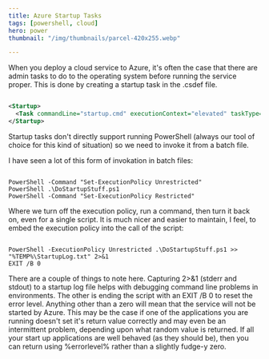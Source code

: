 ```yaml
---
title: Azure Startup Tasks
tags: [powershell, cloud]
hero: power
thumbnail: "/img/thumbnails/parcel-420x255.webp"

---
```


When you deploy a cloud service to Azure, it's often the case that there are admin tasks to do to
the operating system before running the service proper. This is done by creating a
startup task in the .csdef file.

```xml

<Startup>
  <Task commandLine="startup.cmd" executionContext="elevated" taskType="simple" />
</Startup>

```

Startup tasks don't directly support running PowerShell (always our tool of choice for this kind of
situation) so we need to invoke it from a batch file.

I have seen a lot of this form of invokation in batch files:

```shell

PowerShell -Command "Set-ExecutionPolicy Unrestricted"
PowerShell .\DoStartupStuff.ps1
PowerShell -Command "Set-ExecutionPolicy Restricted"

```

Where we turn off the execution policy, run a command, then turn it back on, even for
a single script. It is much nicer and easier to maintain, I feel, to embed the execution policy
into the call of the script:

```shell

PowerShell -ExecutionPolicy Unrestricted .\DoStartupStuff.ps1 >> "%TEMP%\StartupLog.txt" 2>&1
EXIT /B 0

```

There are a couple of things to note here. Capturing 2>&1 (stderr and stdout) to a startup log file helps
with debugging command line problems in environments. The other is ending the script with an EXIT /B 0 to
reset the error level. Anything other than a zero will mean that the service will not be started by
Azure. This may be the case if one of the applications you are running doesn't set it's return value correctly
and may even be an intermittent problem, depending upon what random value is returned. If all your start up
applications are well behaved (as they should be), then you can return using %errorlevel% rather than a slightly
fudge-y zero.
